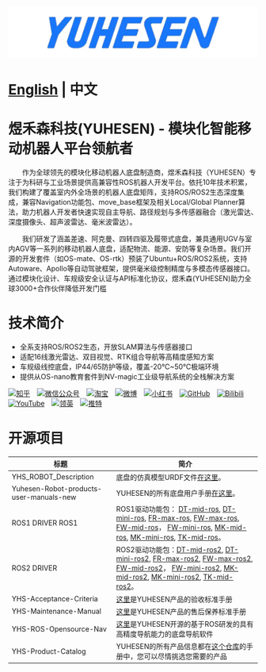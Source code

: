 [![](YUHESEN-logo.png)]()




# [English](README.md) | 中文

# 煜禾森科技(YUHESEN) - 模块化智能移动机器人平台领航者​
&emsp;&emsp;作为全球领先的模块化移动机器人底盘制造商，煜禾森科技（YUHESEN）专注于为科研与工业场景提供高兼容性ROS机器人开发平台。依托10年技术积累，我们构建了覆盖室内外全场景的机器人底盘矩阵，支持ROS/ROS2生态深度集成，兼容Navigation功能包、move_base框架及相关Local/Global Planner算法，助力机器人开发者快速实现自主导航、路径规划与多传感器融合（激光雷达、深度摄像头、超声波雷达、毫米波雷达）。

&emsp;&emsp;我们研发了涵盖差速、阿克曼、四转四驱及履带式底盘，兼具通用UGV与室内AGV等一系列的移动机器人底盘，适配物流、能源、安防等复杂场景。我们开源的开发套件（如OS-mate、OS-rtk）预装了Ubuntu+ROS/ROS2系统，支持Autoware、Apollo等自动驾驶框架，提供毫米级控制精度与多模态传感器接口。通过模块化设计、车规级安全认证与API标准化协议，煜禾森(YUHESEN)助力全球3000+合作伙伴降低开发门槛

# 技术简介​
- 全系支持ROS/ROS2生态，开放SLAM算法与传感器接口
- 适配16线激光雷达、双目视觉、RTK组合导航等高精度感知方案
- 车规级线控底盘，IP44/65防护等级，覆盖-20℃~50℃极端环境
- 提供从OS-nano教育套件到NV-magic工业级导航系统的全栈解决方案

[![知乎](https://img.shields.io/badge/知乎-white?logo=zhihu)](https://www.zhihu.com/org/yu-he-sen-ke-ji-6)&emsp;[![微信公众号](https://img.shields.io/badge/微信公众号-white?logo=wechat)](https://mp.weixin.qq.com/s/hZcUPS8-Q1ZABMVU-ZC3xw)&emsp;[![淘宝](https://img.shields.io/badge/淘宝-white?logo=taobao)](https://shop114490350.taobao.com/?spm=a21n57.shop_search.0.0.1bbd5914Aa6fu4)&emsp;[![微博](https://img.shields.io/badge/微博-white?logo=weibo)](https://weibo.com/yuhesen)&emsp;[![小红书](https://img.shields.io/badge/小红书-white?logo=xiaohongshu)](https://www.xiaohongshu.com/user/profile/64df2dd60000000001006fbd?xsec_token=ABwTKfplMvrg81NPv3536eEos34GmaYo40tGkkEXtr_RM%3D&xsec_source=pc_search)&emsp;[![GitHub](https://img.shields.io/badge/GitHub-grey?logo=github)](https://github.com/YUHESEN-Robot)&emsp;[![Bilibili](https://img.shields.io/badge/Bilibili-grey?logo=bilibili)](https://space.bilibili.com/607867386?spm_id_from=333.337.search-card.all.click)&emsp;[![YouTube](https://img.shields.io/badge/YouTube-red?logo=YouTube)](https://www.youtube.com/@shenzhenyuhesenrobitics6477)&emsp;[![领英](https://img.shields.io/badge/领英-blue?logo=linkedin)](暂无)&emsp;[![推特](https://img.shields.io/badge/推特-blue?logo=X)](暂无)

# 开源项目
|标题                    |简介                    |
|-----------------------|------------------------|
|YHS_ROBOT_Description  |底盘的仿真模型URDF文件[在这里](https://github.com/YUHESEN-Robot/YHS_ROBOT_Description)。|
|Yuhesen-Robot-products-user-manuals-new|YUHESEN的所有底盘用户手册[在这里](https://github.com/YUHESEN-Robot/Yuhesen-Robot-products-user-manuals-new)。|
|ROS1 DRIVER ROS1|ROS1驱动功能包： [DT-mid-ros](https://github.com/YUHESEN-Robot/DT-mid-ros), [DT-mini-ros](https://github.com/YUHESEN-Robot/DT-mini-ros), [FR-max-ros](https://github.com/YUHESEN-Robot/FR-max-ros), [FW-max-ros](https://github.com/YUHESEN-Robot/FW-max-ros),  [FW-mid-ros](https://github.com/YUHESEN-Robot/FW-mid-ros)， [FW-mini-ros](https://github.com/YUHESEN-Robot/FW-mini-ros), [MK-mid-ros](https://github.com/YUHESEN-Robot/MK-mid-ros), [MK-mini-ros](https://github.com/YUHESEN-Robot/MK-mini-ros), [TK-mid-ros](https://github.com/YUHESEN-Robot/TK-mid-ros)。|
|ROS2 DRIVER|ROS2驱动功能包：[DT-mid-ros2](https://github.com/YUHESEN-Robot/DT-mid-ros2), [DT-mini-ros2](https://github.com/YUHESEN-Robot/DT-mini-ros2), [FR-max-ros2](https://github.com/YUHESEN-Robot/FR-max-ros2), [FW-max-ros2](https://github.com/YUHESEN-Robot/FW-max-ros2),  [FW-mid-ros2](https://github.com/YUHESEN-Robot/FW-mid-ros2)， [FW-mini-ros2](https://github.com/YUHESEN-Robot/FW-mini-ros2), [MK-mid-ros2](https://github.com/YUHESEN-Robot/MK-mid-ros2), [MK-mini-ros2](https://github.com/YUHESEN-Robot/MK-mini-ros2), [TK-mid-ros2](https://github.com/YUHESEN-Robot/TK-mid-ros2)。
|YHS-Acceptance-Criteria|[这里](https://github.com/YUHESEN-Robot/YHS-Acceptance-Criteria)是YUHESEN产品的验收标准手册|
|YHS-Maintenance-Manual|[这里](https://github.com/YUHESEN-Robot/YHS-Maintenance-Manual)是YUHESEN产品的售后保养标准手册|
|YHS-ROS-Opensource-Nav|[这里](https://github.com/YUHESEN-Robot/YHS-ROS-Opensource-Nav)是YUHESEN开源的基于ROS研发的具有高精度导航能力的底盘导航软件|
|YHS-Product-Catalog |YUHESEN的所有产品信息都在[这个仓库](https://github.com/YUHESEN-Robot/YHS-Product-Catalog)的手册中，您可以尽情挑选您需要的产品|
